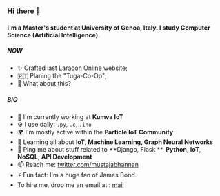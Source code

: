 ### Hi there 👋

#### I'm a Master's student at University of Genoa, Italy. I study Computer Science (Artificial Intelligence).

##### NOW

- ✨ Crafted last [Laracon Online](https://laracon.net) website;
- 🇵🇹 Planing the "Tuga-Co-Op";
- 🍑 What about this?

##### BIO

- 🏢 I'm currently working at **Kumva IoT**
- ⚙️ I use daily: `.py`, `.c`, `.ino`
- 🌍 I'm mostly active within the **Particle IoT Community**
- 🌱 Learning all about **IoT, Machine Learning, Graph Neural Networks**
- 💬 Ping me about stuff related to  **Django, Flask **, **Python**, **IoT**, **NoSQL**, **API Development**
- 📫 Reach me: [twitter.com/mustajabhannan](https://twitter.com/mustajabhannan)
- ⚡️ Fun fact: I'm a huge fan of James Bond. 
- To hire me, drop me an email at : [mail](hannanmustajab@icloud.com)
